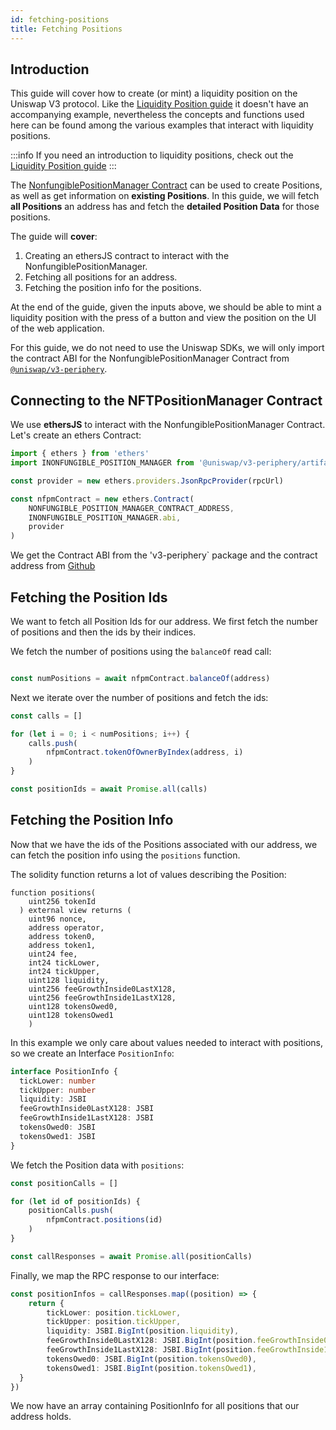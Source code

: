 ```yaml
---
id: fetching-positions
title: Fetching Positions
---
```


## Introduction

This guide will cover how to create (or mint) a liquidity position on the Uniswap V3 protocol.
Like the [Liquidity Position guide](./01-position-data.md) it doesn't have an accompanying example, nevertheless the concepts and functions used here can be found among the various examples that interact with liquidity positions.

:::info
If you need an introduction to liquidity positions, check out the [Liquidity Position guide](./01-position-data.md)
:::

The [NonfungiblePositionManager Contract](../../../../contracts/v3/reference/periphery/NonfungiblePositionManager.md) can be used to create Positions, as well as get information on **existing Positions**.
In this guide, we will fetch **all Positions** an address has and fetch the **detailed Position Data** for those positions.

The guide will **cover**:

1. Creating an ethersJS contract to interact with the NonfungiblePositionManager.
2. Fetching all positions for an address.
3. Fetching the position info for the positions.

At the end of the guide, given the inputs above, we should be able to mint a liquidity position with the press of a button and view the position on the UI of the web application.

For this guide, we do not need to use the Uniswap SDKs, we will only import the contract ABI for the NonfungiblePositionManager Contract from [`@uniswap/v3-periphery`](https://www.npmjs.com/package/@uniswap/v3-periphery).

## Connecting to the NFTPositionManager Contract

We use **ethersJS** to interact with the NonfungiblePositionManager Contract. Let's create an ethers Contract:

```typescript
import { ethers } from 'ethers'
import INONFUNGIBLE_POSITION_MANAGER from '@uniswap/v3-periphery/artifacts/contracts/NonfungiblePositionManager.sol/NonfungiblePositionManager.json'

const provider = new ethers.providers.JsonRpcProvider(rpcUrl)

const nfpmContract = new ethers.Contract(
    NONFUNGIBLE_POSITION_MANAGER_CONTRACT_ADDRESS,
    INONFUNGIBLE_POSITION_MANAGER.abi,
    provider
)
```

We get the Contract ABI from the 'v3-periphery` package and the contract address from [Github](https://github.com/Uniswap/v3-periphery/blob/main/deploys.md)

## Fetching the Position Ids

We want to fetch all Position Ids for our address. We first fetch the number of positions and then the ids by their indices.

We fetch the number of positions using the `balanceOf` read call:

```typescript

const numPositions = await nfpmContract.balanceOf(address)
```

Next we iterate over the number of positions and fetch the ids:

```typescript
const calls = []

for (let i = 0; i < numPositions; i++) {
    calls.push(
        nfpmContract.tokenOfOwnerByIndex(address, i)
    )
}

const positionIds = await Promise.all(calls)
```

## Fetching the Position Info

Now that we have the ids of the Positions associated with our address, we can fetch the position info using the `positions` function.

The solidity function returns a lot of values describing the Position:

```solidity
function positions(
    uint256 tokenId
  ) external view returns (
    uint96 nonce, 
    address operator, 
    address token0, 
    address token1, 
    uint24 fee, 
    int24 tickLower, 
    int24 tickUpper, 
    uint128 liquidity, 
    uint256 feeGrowthInside0LastX128, 
    uint256 feeGrowthInside1LastX128, 
    uint128 tokensOwed0, 
    uint128 tokensOwed1
    )
```

In this example we only care about values needed to interact with positions, so we create an Interface `PositionInfo`:

```typescript
interface PositionInfo {
  tickLower: number
  tickUpper: number
  liquidity: JSBI
  feeGrowthInside0LastX128: JSBI
  feeGrowthInside1LastX128: JSBI
  tokensOwed0: JSBI
  tokensOwed1: JSBI
}
```

We fetch the Position data with `positions`:

```typescript
const positionCalls = []

for (let id of positionIds) {
    positionCalls.push(
        nfpmContract.positions(id)
    )
}

const callResponses = await Promise.all(positionCalls)
```

Finally, we map the RPC response to our interface:

```typescript
const positionInfos = callResponses.map((position) => {
    return {
        tickLower: position.tickLower,
        tickUpper: position.tickUpper,
        liquidity: JSBI.BigInt(position.liquidity),
        feeGrowthInside0LastX128: JSBI.BigInt(position.feeGrowthInside0LastX128),
        feeGrowthInside1LastX128: JSBI.BigInt(position.feeGrowthInside1LastX128),
        tokensOwed0: JSBI.BigInt(position.tokensOwed0),
        tokensOwed1: JSBI.BigInt(position.tokensOwed1),
  }
})
```

We now have an array containing PositionInfo for all positions that our address holds.
